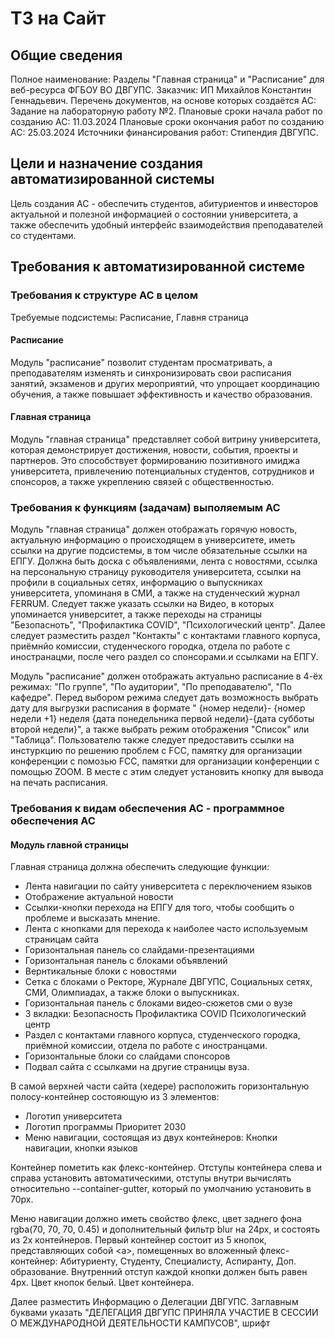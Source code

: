 # ТЗ на Сайт

## Общие сведения

Полное наименование: Разделы "Главная страница" и "Расписание" для веб-ресурса ФГБОУ ВО ДВГУПС.
Заказчик: ИП Михайлов Константин Геннадьевич.
Перечень документов, на основе которых создаётся АС: Задание на лабораторную работу №2.
Плановые сроки начала работ по созданию АС: 11.03.2024
Плановые сроки окончания работ по созданию АС: 25.03.2024
Источники финансирования работ: Стипендия ДВГУПС.

## Цели и назначение создания автоматизированной системы

Цель создания АС - обеспечить студентов, абитуриентов и инвесторов актуальной и полезной информацией о состоянии университета, а также обеспечить удобный интерфейс взаимодействия преподавателей со студентами.

## Требования к автоматизированной системе

### Требования к структуре АС в целом

Требуемые подсистемы: Расписание, Главня страница

#### Расписание

Модуль "расписание" позволит студентам просматривать, а преподавателям изменять и синхронизировать свои расписания занятий, экзаменов и других мероприятий, что упрощает  координацию обучения, а также повышает эффективность и качество образования.

#### Главная страница

Модуль "главная страница" представляет собой витрину университета, которая демонстрирует   достижения, новости, события, проекты и партнеров. Это способствует формированию позитивного имиджа университета, привлечению потенциальных студентов, сотрудников и спонсоров, а также укреплению связей с общественностью.

### Требования к функциям (задачам) выполяемым АС

Модуль "главная страница" должен отображать горячую новость, актуальную информацию о происходящем в университете, иметь ссылки на другие подсистемы, в том числе обязательные ссылки на ЕПГУ. Должна быть доска с объявлениями, лента с новостями, ссылка на персональную страницу руководителя университета, ссылки на профили в социальных сетях, информацию о выпускниках университета, упоминаня в СМИ, а также на студенческий журнал FERRUM. Следует также указать ссылки на Видео, в которых упоминается университет, а также переходы на страницы "Безопасноть", "Профилактика COVID", "Психологический центр". Далее следует разместить раздел "Контакты" с контактами главного корпуса, приёмнйо комиссии, студенческого городка, отдела по работе с иностранацми, после чего раздел со спонсорами.и ссылками на ЕПГУ.

Модуль "расписание" должен отображать актуально расписание в 4-ёх режимах: "По группе", "По аудитории", "По преподавателю", "По кафедре". Перед выбором режима следует дать возможность выбрать дату для выгрузки расписания в формате " {номер недели}- {номер недели +1} неделя {дата понедельника первой недели}-{дата субботы второй недели}", а также выбрать режим отображения "Список" или "Таблица". Пользователю также следует предоставить ссылки на инстуркцию по решению проблем с FCC, памятку для организации конференции с помозью FCC, памятки для организации конференции с помощью ZOOM. В месте с этим следует установить кнопку для вывода на печать расписания.

### Требования к видам обеспечения АС  - программное обеспечения АС

#### Модуль главной страницы

<!-- Сначала функционал, потом расположение. Упомянуть TLS 1.3 -->
Главная страница должна обеспечить следующие функции:

* Лента навигации по сайту университета с переключением языков
* Отображение актуальной новости
* Ссылки-кнопки перехода на ЕПГУ для того, чтобы сообщить о проблеме и высказать мнение.
* Лента с кнопками для перехода к наиболее часто используемым страницам сайта
* Горизонтальная панель со слайдами-презентациями
* Горизонтальная панель с блоками объявлений
* Вернтикальные блоки с новостями
* Сетка с блоками о Ректоре, Журнале ДВГУПС, Социальных сетях, СМИ, Олимпиадах, а также блоки о выпускниках.
* Горизонтальная панель с блоками видео-сюжетов сми о вузе
* 3 вкладки: Безопасность Профилактика COVID Психологический центр
* Раздел с контактами главного корпуса, студенческого городка, приёмной комиссии, отдела по работе с иностранцами.
* Горизонтальные блоки со слайдами спонсоров
* Подвал сайта с ссылками на другие страницы вуза.

В самой верхней части сайта (хедере) расположить горизонтальную полосу-контейнер состояющую из 3 элементов:

* Логотип университета
* Логотип программы Приоритет 2030
* Меню навигации, состоящая из двух контейнеров: Кнопки навигации, кнопки языков



Контейнер пометить как флекс-контейнер. Отступы контейнера слева и справа установить автоматическими, отступы внутри вычислять относительно --container-gutter, который по умолчанию установить в 70px.

Меню навигации должно иметь свойство флекс, цвет заднего фона rgba(70, 70, 70, 0.45) и дополнительный фильтр blur на 24px, и состоять из 2х контейнеров. Первый контейнер состоит из 5 кнопок, представляющих собой \<a>, помещенных во вложенный флекс-контейнер: Абитуриенту, Студенту, Специалисту, Аспиранту, Доп. образование. Внутренний отступ каждой кнопки должен быть равен 4px. Цвет кнопок белый. Цвет контейнера.

Далее разместить Информацию о Делегации ДВГУПС. Заглавным буквами указать "ДЕЛЕГАЦИЯ ДВГУПС ПРИНЯЛА УЧАСТИЕ В СЕССИИ О МЕЖДУНАРОДНОЙ ДЕЯТЕЛЬНОСТИ КАМПУСОВ", шрифт 